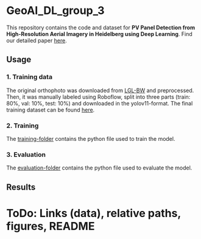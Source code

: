 # GeoAI_DL_group_3

This repository contains the code and dataset for **PV Panel Detection from High-Resolution Aerial Imagery in
Heidelberg using Deep Learning**.
Find our detailed paper [here](https://www.overleaf.com/project/677820b2950a3589a06c9194).

## Usage

### 1. Training data
The original orthophoto was downloaded from [LGL-BW](https://opengeodata.lgl-bw.de/#/(sidenav:product/2)) and preprocessed. Then, it was manually labeled using Roboflow, split into three parts (train: 80%, val: 10%, test: 10%) and downloaded in the yolov11-format. The final training dataset can be found [here](https://github.com/MarenHeinemann/GeoAI_DL_group_3/tree/main/data).


### 2. Training
The [training-folder](https://github.com/MarenHeinemann/GeoAI_DL_group_3/tree/main/training) contains the python file used to train the model. 


### 3. Evaluation
The [evaluation-folder](https://github.com/MarenHeinemann/GeoAI_DL_group_3/tree/main/evaluation) contains the python file used to evaluate the model.

## Results



# ToDo: Links (data), relative paths, figures, README